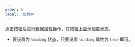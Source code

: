 ```yaml
---
order: 6
label: '加载中'
---
```


点击按钮后进行数据加载操作，在按钮上显示加载状态。

- 要设置为 `loading` 状态，只要设置 `loading` 属性为 `true` 即可。
